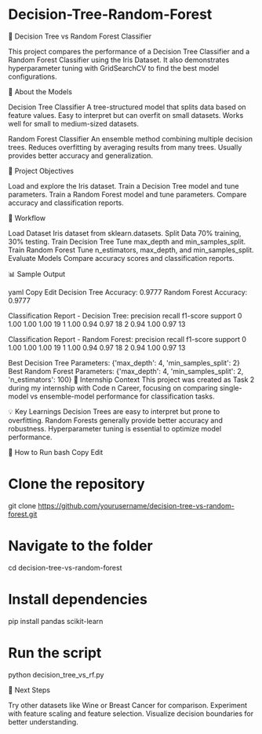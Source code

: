 # Decision-Tree-Random-Forest

🌳 Decision Tree vs Random Forest Classifier

This project compares the performance of a Decision Tree Classifier and a Random Forest Classifier using the Iris Dataset. It also demonstrates hyperparameter tuning with GridSearchCV to find the best model configurations.

📌 About the Models

Decision Tree Classifier
A tree-structured model that splits data based on feature values.
Easy to interpret but can overfit on small datasets.
Works well for small to medium-sized datasets.

Random Forest Classifier
An ensemble method combining multiple decision trees.
Reduces overfitting by averaging results from many trees.
Usually provides better accuracy and generalization.

🎯 Project Objectives

Load and explore the Iris dataset.
Train a Decision Tree model and tune parameters.
Train a Random Forest model and tune parameters.
Compare accuracy and classification reports.

📂 Workflow

Load Dataset
Iris dataset from sklearn.datasets.
Split Data
70% training, 30% testing.
Train Decision Tree
Tune max_depth and min_samples_split.
Train Random Forest
Tune n_estimators, max_depth, and min_samples_split.
Evaluate Models
Compare accuracy scores and classification reports.

📊 Sample Output

yaml
Copy
Edit
Decision Tree Accuracy: 0.9777
Random Forest Accuracy: 0.9777

Classification Report - Decision Tree:
              precision    recall  f1-score   support
           0       1.00      1.00      1.00        19
           1       1.00      0.94      0.97        18
           2       0.94      1.00      0.97        13

Classification Report - Random Forest:
              precision    recall  f1-score   support
           0       1.00      1.00      1.00        19
           1       1.00      0.94      0.97        18
           2       0.94      1.00      0.97        13

Best Decision Tree Parameters: {'max_depth': 4, 'min_samples_split': 2}
Best Random Forest Parameters: {'max_depth': 4, 'min_samples_split': 2, 'n_estimators': 100}
🏢 Internship Context
This project was created as Task 2 during my internship with Code n Career, focusing on comparing single-model vs ensemble-model performance for classification tasks.

💡 Key Learnings
Decision Trees are easy to interpret but prone to overfitting.
Random Forests generally provide better accuracy and robustness.
Hyperparameter tuning is essential to optimize model performance.

📌 How to Run
bash
Copy
Edit
# Clone the repository
git clone https://github.com/yourusername/decision-tree-vs-random-forest.git
# Navigate to the folder
cd decision-tree-vs-random-forest
# Install dependencies
pip install pandas scikit-learn
# Run the script
python decision_tree_vs_rf.py


🔮 Next Steps

Try other datasets like Wine or Breast Cancer for comparison.
Experiment with feature scaling and feature selection.
Visualize decision boundaries for better understanding.

